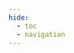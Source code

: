 ```yaml
---
hide:
  - toc
  - navigation
---
```

<!DOCTYPE html>
<html lang="en">

<head>
  <link href='https://cdn.jsdelivr.net/npm/fullcalendar@6.1.8/index.global.min.css' rel='stylesheet' />
  <style>
    #calendar {
      width: 100%;
      height: 80vh;
      margin: 0 auto;
    }

    @media (max-width: 768px) {
      #calendar {
        width: 95%;
        height: 70vh;
      }

      .fc-header-toolbar {
        flex-direction: column;
        align-items: center;
      }

      .fc-button-group {
        margin-bottom: 5px;
      }
    }

    @media (min-width: 768px) and (max-width: 992px) {
      #calendar {
        width: 92%;
        height: 75vh;
      }
    }
  </style>
  <style>
    .event-content {
      border-radius: 8px;
      padding: 8px 12px;
      width: 240px;
      background: var(--md-default-bg-color);
      color: var(--md-default-fg-color);
      box-shadow: var(--md-shadow-z2);
      font-family: var(--md-text-font-family);
      line-height: 1.4;
      border: 1px solid var(--md-default-fg-color--lightest);
      transition: all 0.15s ease;
      overflow-wrap: break-word;
      word-break: break-all;
      white-space: normal;
    }

    .event-content h3 {
      margin: 0 0 2px 0;
      padding: 0;
      font-size: 1.1em;
      font-weight: 600;
      color: var(--md-primary-fg-color);
      border-left: 3px solid var(--md-accent-fg-color);
      padding-left: 8px;
    }

    .event-content p {
      margin: 1px 0;
      padding: 0 0 0 8px;
      font-size: 0.92em;
      color: var(--md-default-fg-color--light);
      line-height: 1.5;
      position: relative;
    }

    .event-content a {
      color: var(--md-accent-fg-color);
      text-decoration: none;
      font-weight: 500;
      transition: color 0.15s ease;
      display: inline-block;
      padding: 2px 4px;
      border-radius: 3px;
    }

    .event-content a:hover {
      color: var(--md-primary-fg-color);
      background-color: var(--md-accent-fg-color--transparent);
      text-decoration: underline;
    }

    .event-content p:not(:last-child)::after {
      content: "";
      display: block;
      height: 1px;
      background: var(--md-default-fg-color--lightest);
      margin: 2px 0;
      opacity: 0.3;
    }
  </style>
</head>

<body>
  <div id='calendar'></div>
  <script src='https://cdn.jsdelivr.net/npm/fullcalendar@6.1.8/index.global.min.js'></script>
  <script>
    document.addEventListener('DOMContentLoaded', function () {
      fetch('../static/data/events.json')
        .then(response => {
          if (!response.ok) {
            throw new Error('Network response was not ok');
          }
          return response.json();
        })
        .then(eventsData => {
          var events = eventsData;
          var calendarEl = document.getElementById('calendar');
          var calendar = new FullCalendar.Calendar(calendarEl, {
            initialView: 'dayGridMonth',
            initialDate: '2025-02-17',
            headerToolbar: {
              left: 'prev,next today',
              center: 'title',
              right: 'dayGridMonth'
            },
            events: events,
            eventContent: function (arg) {
              var teacher = arg.event.extendedProps.teacher;
              var location = arg.event.extendedProps.location;
              var ppt = arg.event.extendedProps.pptLink;
              var theme = arg.event.extendedProps.theme;
              var eventContent = '<div class="event-content">';
              eventContent += '<h3>' + arg.event.title + '</h3>';
              eventContent += '<p>' + arg.event.start.toLocaleTimeString([], { hour: '2-digit', minute: '2-digit' });
              eventContent += '-' + arg.event.end.toLocaleTimeString([], { hour: '2-digit', minute: '2-digit' }) + '</p>';
              eventContent += '<p>' + teacher + '@' + location + '</p>';
              eventContent += '<p><a href="' + ppt + '" target="_blank">' + theme + '</a></p>';
              eventContent += '</div>';
              return { html: eventContent };
            }
          });
          calendar.render();
        })
        .catch(error => {
          console.error('Error loading the JSON file:', error);
        });
    });
  </script>
</body>

</html>